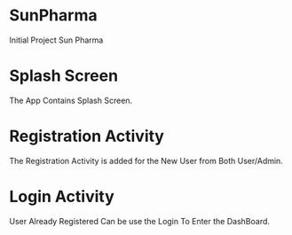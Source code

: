 # SunPharma
Initial Project Sun Pharma

# Splash Screen
The App Contains Splash Screen.

# Registration Activity
The Registration Activity is added for the New User from Both User/Admin.

# Login Activity
User Already Registered Can be use the Login To Enter the DashBoard.


